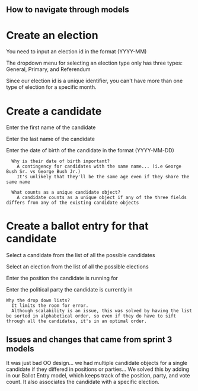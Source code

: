 ## How to navigate through models 
# Create an election
  You need to input an election id in the format (YYYY-MM)
  
  The dropdown menu for selecting an election type only has three types: General, Primary, and Referendum
  
  Since our election id is a unique identifier, you can't have more than one type of election for a specific month. 
  
# Create a candidate
  Enter the first name of the candidate
  
  Enter the last name of the candidate
  
  Enter the date of birth of the candidate in the format (YYYY-MM-DD)
    
      Why is their date of birth important? 
        A contingency for candidates with the same name... (i.e George Bush Sr. vs George Bush Jr.)
        It's unlikely that they'll be the same age even if they share the same name
        
      What counts as a unique candidate object?
        A candidate counts as a unique object if any of the three fields differs from any of the existing candidate objects
        
# Create a ballot entry for that candidate
  Select a candidate from the list of all the possible candidates
  
  Select an election from the list of all the possible elections
  
  Enter the position the candidate is running for
  
  Enter the political party the candidate is currently in
    
    Why the drop down lists?
      It limits the room for error.
      Although scalability is an issue, this was solved by having the list be sorted in alphabetical order, so even if they do have to sift through all the candidates, it's in an optimal order.
    
## Issues and changes that came from sprint 3 models
  It was just bad OO design... we had multiple candidate objects for a single candidate if they differed in positions or parties...
  We solved this by adding in our Ballot Entry model, which keeps track of the position, party, and vote count. It also associates the candidate with a specific election.
  
